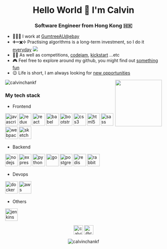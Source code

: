 <h1 align="center">Hello World 👋 I'm Calvin</h1>
<h3 align="center">Software Engineer from Hong Kong 🇭🇰 </h3>

- 👨🏻‍💻 I work at [GumtreeAU@ebay](http://gumtree.com.au/)
- ➕➖✖️➗ Practising algorithms is a long-term investment, so I do it [everyday](https://github.com/calvinchankf/algodaily) [![](https://lc.coding.gs/v1/solved/calvinchankf.svg?logo=leetcode)](https://leetcode.com/calvinchankf/)
- 🏃🏻 As well as competitions, [codejam](https://github.com/calvinchankf/GoogleCodeJam), [kickstart](https://github.com/calvinchankf/googlekickstart) ...etc
- 🎮 Feel free to explore around my github, you might find out [something fun](https://github.com/calvinchankf/stupid-tetris)
- 😉 Life is short, I am always looking for [new opportunities](https://www.linkedin.com/in/calvinchankf/)


<p align="left">
  <img align="center" src="https://github-readme-stats.calvinchankf.vercel.app/api?username=calvinchankf&show_icons=true" alt="calvinchankf" />
  <img align='right' src='https://github.com/Rishit-dagli/Rishit-dagli/blob/master/images/octocat-anime.gif' width='150"'>
</p>


### My tech stack

- Frontend
<p align="left">
  <img src="https://devicons.github.io/devicon/devicon.git/icons/javascript/javascript-original.svg" alt="javascript" width="40" height="40"/> 
  <img src="https://devicons.github.io/devicon/devicon.git/icons/redux/redux-original.svg" alt="redux" width="40" height="40"/> 
  <img src="https://devicons.github.io/devicon/devicon.git/icons/react/react-original-wordmark.svg" alt="react" width="40" height="40"/> 
  <img src="https://www.vectorlogo.zone/logos/babeljs/babeljs-icon.svg" alt="babel" width="40" height="40"/> 
  <img src="https://devicons.github.io/devicon/devicon.git/icons/bootstrap/bootstrap-plain.svg" alt="bootstrap" width="40" height="40"/> 
  <img src="https://devicons.github.io/devicon/devicon.git/icons/css3/css3-original-wordmark.svg" alt="css3" width="40" height="40"/>
  <img src="https://devicons.github.io/devicon/devicon.git/icons/html5/html5-original-wordmark.svg" alt="html5" width="40" height="40"/> 
  <img src="https://devicons.github.io/devicon/devicon.git/icons/sass/sass-original.svg" alt="sass" width="40" height="40"/> 
  <img src="https://devicons.github.io/devicon/devicon.git/icons/webpack/webpack-original.svg" alt="webpack" width="40" height="40"/>
  <img src="https://www.vectorlogo.zone/logos/sketchapp/sketchapp-icon.svg" alt="sketch" width="40" height="40"/> 
</p>

- Backend
<p align="left">
  <img src="https://devicons.github.io/devicon/devicon.git/icons/nodejs/nodejs-original-wordmark.svg" alt="nodejs" width="40" height="40"/> 
  <img src="https://devicons.github.io/devicon/devicon.git/icons/express/express-original-wordmark.svg" alt="express" width="40" height="40"/> 
  <img src="https://devicons.github.io/devicon/devicon.git/icons/python/python-original.svg" alt="python" width="40" height="40"/> 
  <img src="https://devicons.github.io/devicon/devicon.git/icons/go/go-original.svg" alt="go" width="40" height="40"/> 
  <img src="https://devicons.github.io/devicon/devicon.git/icons/postgresql/postgresql-original-wordmark.svg" alt="postgresql" width="40" height="40"/> 
  <img src="https://devicons.github.io/devicon/devicon.git/icons/redis/redis-original-wordmark.svg" alt="redis" width="40" height="40"/> 
  <img src="https://www.vectorlogo.zone/logos/rabbitmq/rabbitmq-icon.svg" alt="rabbitMQ" width="40" height="40"/> 
</p>

- Devops
<p align="left">
  <img src="https://devicons.github.io/devicon/devicon.git/icons/docker/docker-original-wordmark.svg" alt="docker" width="40" height="40"/>
  <img src="https://devicons.github.io/devicon/devicon.git/icons/amazonwebservices/amazonwebservices-original-wordmark.svg" alt="aws" width="40" height="40"/> 
</p>

- Others
<p align="left">
  <img src="https://www.vectorlogo.zone/logos/jenkins/jenkins-icon.svg" alt="jenkins" width="40" height="40"/> 
</p>

<p align="center">
<a href="https://linkedin.com/in/calvinchankf" target="blank"><img align="center" src="https://cdn.jsdelivr.net/npm/simple-icons@3.0.1/icons/linkedin.svg" alt="calvinchankf" height="30" width="30" /></a>
<a href="https://medium.com/@calvinchankf" target="blank"><img align="center" src="https://cdn.jsdelivr.net/npm/simple-icons@3.0.1/icons/medium.svg" alt="@calvinchankf" height="30" width="30" /></a>
</p>

<p align="center"> <img src="https://komarev.com/ghpvc/?username=calvinchankf" alt="calvinchankf" /> </p>
